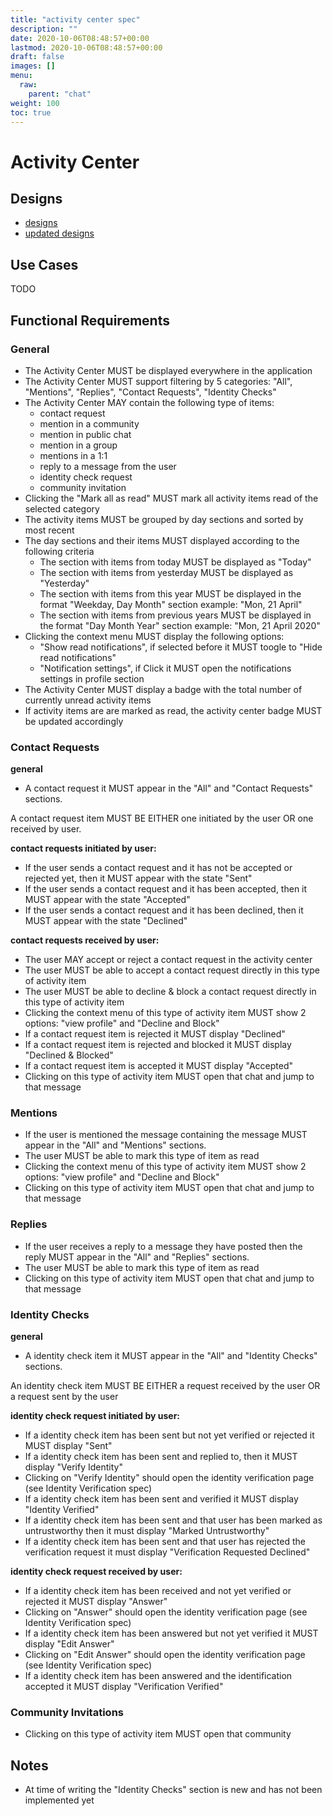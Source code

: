 ```yaml
---
title: "activity center spec"
description: ""
date: 2020-10-06T08:48:57+00:00
lastmod: 2020-10-06T08:48:57+00:00
draft: false
images: []
menu:
  raw:
    parent: "chat"
weight: 100
toc: true
---
```


# Activity Center

## Designs

- [designs](https://www.figma.com/file/Mr3rqxxgKJ2zMQ06UAKiWL/%F0%9F%92%AC-Chat%E2%8E%9CDesktop?node-id=5358%3A5666)
- [updated designs](https://www.figma.com/file/IPpvkpDWabBKJTeo6bFop0/Kuba%E2%8E%9CDesktop?node-id=1466%3A343105)

## Use Cases

TODO

## Functional Requirements

### General

* The Activity Center MUST be displayed everywhere in the application
* The Activity Center MUST support filtering by 5 categories: "All", "Mentions", "Replies", "Contact Requests", "Identity Checks"
* The Activity Center MAY contain the following type of items:
    * contact request
    * mention in a community
    * mention in public chat
    * mention in a group
    * mentions in a 1:1
    * reply to a message from the user
    * identity check request
    * community invitation
* Clicking the "Mark all as read" MUST mark all activity items read of the selected category
* The activity items MUST be grouped by day sections and sorted by most recent
* The day sections and their items MUST displayed according to the following criteria
    * The section with items from today MUST be displayed as "Today"
    * The section with items from yesterday MUST be displayed as "Yesterday"
    * The section with items from this year MUST be displayed in the format "Weekday, Day Month" section example: "Mon, 21 April"
    * The section with items from previous years MUST be displayed in the format "Day Month Year" section example: "Mon, 21 April 2020"
* Clicking the context menu MUST display the following options:
    * "Show read notifications", if selected before it MUST toogle to "Hide read notifications"
    * "Notification settings", if Click it MUST open the notifications settings in profile section
* The Activity Center MUST display a badge with the total number of currently unread activity items
* If activity items are are marked as read, the activity center badge MUST be updated accordingly

### Contact Requests

**general**
* A contact request it MUST appear in the "All" and "Contact Requests" sections.

A contact request item MUST BE EITHER one initiated by the user OR one received by user.

**contact requests initiated by user:**
* If the user sends a contact request and it has not be accepted or rejected yet, then it MUST appear with the state "Sent"
* If the user sends a contact request and it has been accepted, then it MUST appear with the state "Accepted"
* If the user sends a contact request and it has been declined, then it MUST appear with the state "Declined"

**contact requests received by user:**
* The user MAY accept or reject a contact request in the activity center
* The user MUST be able to accept a contact request directly in this type of activity item
* The user MUST be able to decline & block a contact request directly in this type of activity item
* Clicking the context menu of this type of activity item MUST show 2 options: "view profile" and "Decline and Block"
* If a contact request item is rejected it MUST display "Declined"
* If a contact request item is rejected and blocked it MUST display "Declined & Blocked"
* If a contact request item is accepted it MUST display "Accepted"
* Clicking on this type of activity item MUST open that chat and jump to that message

### Mentions

* If the user is mentioned the message containing the message MUST appear in the "All" and "Mentions" sections.
* The user MUST be able to mark this type of item as read
* Clicking the context menu of this type of activity item MUST show 2 options: "view profile" and "Decline and Block"
* Clicking on this type of activity item MUST open that chat and jump to that message

### Replies

* If the user receives a reply to a message they have posted then the reply MUST appear in the "All" and "Replies" sections.
* The user MUST be able to mark this type of item as read
* Clicking on this type of activity item MUST open that chat and jump to that message

### Identity Checks

**general**
* A identity check item it MUST appear in the "All" and "Identity Checks" sections.

An identity check item MUST BE EITHER a request received by the user OR a request sent by the user

**identity check request initiated by user:**
* If a identity check item has been sent but not yet verified or rejected it MUST display "Sent"
* If a identity check item has been sent and replied to, then it MUST display "Verify Identity"
* Clicking on "Verify Identity" should open the identity verification page (see Identity Verification spec)
* If a identity check item has been sent and verified it MUST display "Identity Verified"
* If a identity check item has been sent and that user has been marked as untrustworthy then it must display "Marked Untrustworthy"
* If a identity check item has been sent and that user has rejected the verification request it must display "Verification Requested Declined"

**identity check request received by user:**
* If a identity check item has been received and not yet verified or rejected it MUST display "Answer"
* Clicking on "Answer" should open the identity verification page (see Identity Verification spec)
* If a identity check item has been answered but not yet verified it MUST display "Edit Answer"
* Clicking on "Edit Answer" should open the identity verification page (see Identity Verification spec)
* If a identity check item has been answered and the identification accepted it MUST display "Verification Verified"

### Community Invitations

* Clicking on this type of activity item MUST open that community

## Notes

* At time of writing the "Identity Checks" section is new and has not been implemented yet
